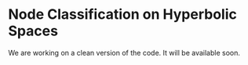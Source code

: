 # Node Classification on Hyperbolic Spaces
We are working on a clean version of the code. It will be available soon.
